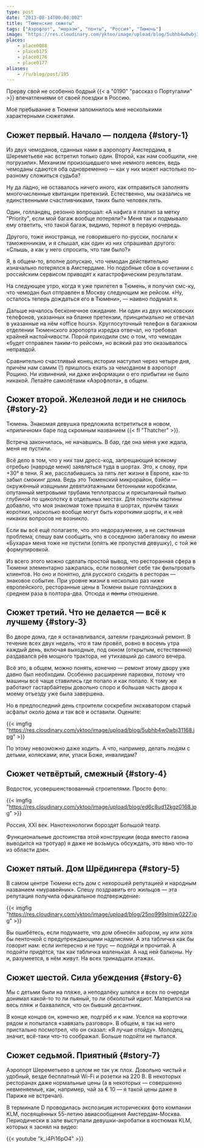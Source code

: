 ```yaml
---
type: post
date: "2013-08-14T00:00:00Z"
title: "Тюменские сюжеты"
tags: ["Аэрофлот", "маразм", "понты", "Россия", "Тюмень"]
image: "https://res.cloudinary.com/yktoo/image/upload/blog/5ubhb4w0wbj31168.jpg"
places:
    - place0088
    - place0175
    - place0176
    - place0177
aliases:
    - /ru/blog/post/195
---
```


Прерву свой не особенно бодрый {{< a "0190" "рассказ о Португалии" >}} впечатлениями от своей поездки в Россию.

Моё пребывание в Тюмени запомнилось мне несколькими характерными сюжетами.

<!--more-->

## Сюжет первый. Начало — полдела {#story-1}

Из двух чемоданов, сданных нами в аэропорту Амстердама, в Шереметьеве нас встретил только один. Второй, как нам сообщили, «не погрузили». Механизм произошедшего мне немного неясен, ведь чемоданы сдаются оба одновременно — как у них может настолько по-разному сложиться судьба?

Ну да ладно, не оставалось ничего иного, как отправиться заполнять многочисленные квитанции претензий. Естественно, мы оказались не единственными счастливчиками, таких было человек пять.

Один, голландец, резонно вопрошал: «А нафига я платил за метку "Priority", если мой багаж вообще потеряли?» Меня так и подмывало ему ответить, что такой багаж, видимо, теряют в первую очередь.

Другого, тоже иностранца, не говорившего по-русски, послали к таможенникам, и я слышал, как один из них спрашивал другого: «Слышь, а как у него спросить, что там было?»

Я, в общем-то, вполне допускаю, что чемодан действительно изначально потерялся в Амстердаме. Но подобные сбои в сочетании с российским сервисом приводят к катастрофическим результатам.

На следующее утро, когда я уже прилетел в Тюмень, я получил смс-ку, что чемодан был отправлен в Москву следующим же рейсом. «Ну, осталось теперь дождаться его в Тюмени», — наивно подумал я.

Дальше началось бесконечное ожидание. Ни один из двух московских телефонов, указанных на бланке претензии, принципиально не отвечал в указанные на нём «office hours». Круглосуточный телефон в багажном отделении Тюменского аэропорта изредка отвечал, но требовал крайней настойчивости. Порой приходили смс о том, что чемодан «будет отправлен таким-то рейсом», но всякий раз это оказывалось неправдой.

Сравнительно счастливый конец истории наступил через четыре дня, причём нам самим (!) пришлось ехать за чемоданом в аэропорт Рощино. Ни извинений, ни даже информации о его прибытии не было никакой. Летайте самолётами «Аэрофлота», в общем.

## Сюжет второй. Железной леди и не снилось {#story-2}

Тюмень. Знакомая девушка предложила встретиться в новом, «приличном» баре под скромным названием {{< fl "Thatcher" >}}.

Встреча закончилась, не начавшись. В бар, где она меня уже ждала, меня не пустили.

Всё дело в том, что у них там дресс-код, запрещающий всякому отребью (навроде меня) заявляться туда в шортах. Это, к слову, при +30° в тени. Я же, расслабившись за пять лет  жизни в Европе, как-то забыл смокинг дома. Ведь это Тюменский микрорайон, бэйби — окружённый изящными девятиэтажными бетонными коробками, опутанный метровыми трубами теплотрассы и присыпанный пылью глубиной по щиколотку в отдельных местах. Для полноты картины добавлю, что моя знакомая тоже пришла в шортах, причём таких коротких, насколько вообще могут быть короткими шорты, и к ней никаких вопросов не возникло.

Если вы всё ещё полагаете, что это недоразумение, а не системная проблема, спешу вам сообщить, что в соседнюю забегаловку по имени «Бухара» меня тоже не пустили (опять же пропустив девушку), с той же формулировкой.

Из всего этого можно сделать простой вывод, что ресторанная сфера в Тюмени элементарно зажралась, если позволяет себе так фильтровать клиентов. Но оно и понятно, для русского сходить в ресторан — знаковое событие. При уровне жизни в несколько раз ниже европейского, ресторанные цены в Тюмени выше голландских в среднем раза в полтора-два. Отсюда и ~~понты~~ отношение.

## Сюжет третий. Что не делается — всё к лучшему {#story-3}

Во дворе дома, где я останавливался, затеяли грандиозный ремонт. В течение всех двух недель, что я там провёл, ровно в восемь утра каждый день, включая выходные, под окном (открытым, естественно) раздавался рёв мощного трактора, не утихавший до самого вечера.

Всё это, в общем, можно понять, конечно — ремонт этому двору уже давно был необходим. Особенно расширение парковки, потому что машины всё чаще ставились где попало и как попало. К тому же работают гастарбайтеры довольно споро и бо́льшая часть двора к моему отъезду уже была завершена.

Но в предпоследний день строители соскребли экскаватором старый асфальт около дома и так всё и оставили. Оцените:

{{< imgfig "https://res.cloudinary.com/yktoo/image/upload/blog/5ubhb4w0wbj31168.jpg" >}}

По этому невозможно даже ходить. А что, например, делать людям с детьми, колясками, или, упаси Боже, инвалидам?

## Сюжет четвёртый, смежный {#story-4}

Водосток, усовершенствованный строителями. Просто фото:

{{< imgfig "https://res.cloudinary.com/yktoo/image/upload/blog/ed6c8ud12kgz0168.jpg" >}}

Россия, XXI век. Нанотехнологии бороздят Большой театр.

Функциональные достоинства этой конструкции (вода вместо газона выводится на тротуар) я даже не возьмусь обсуждать, это явно что-то из области дзен.

## Сюжет пятый. Дом Шрёдингера {#story-5}

В самом центре Тюмени есть дом с нехорошей репутацией и народным названием «муравейник». Спешу поздравить его жильцов — эта репутация получила официальное подтверждение:

{{< imgfig "https://res.cloudinary.com/yktoo/image/upload/blog/25no999slmjw0227.jpg" >}}

Вы ошибётесь, если подумаете, что дом обнесён забором, ну или хотя бы ленточкой с предупреждающими надписями. А эта табличка как бы говорит нам: если интересно и не трус — подойди и прочитай. А подойти придётся, так как табличка маленькая. А над ней балконы. Ну и, разумеется, в нём живут. На всех тринадцати этажах.

## Сюжет шестой. Сила убеждения {#story-6}

Мы с детьми были на пляже, а неподалёку шлялся и всех по очереди донимал какой-то то ли пьяный, то ли обколотый идиот. Матерился на весь пляж и бахвалился, что он бывший десантник.

В конце концов он, конечно же, подгрёб и к нам. Уселся на корточки рядом и попытался «завязать разговор». В общем, я так на него пристально посмотрел, что он сказал: «Я лучше отойду». Молодец, значит, всё-таки что-то соображал. Больше подойти не пытался.

## Сюжет седьмой. Приятный {#story-7}

Аэропорт Шереметьево в целом не так уж плох. Довольно чистый и удобный, везде бесплатный Wi-Fi и розетки на 220 В. В некоторых ресторанах даже нормальные цены (а в некоторых — совершенно невменяемые, как, например, чай за € 10 — я такой цены даже в Париже не встречал).

В терминале D проводилась экспозиция исторических фото компании KLM, посвящённых 55-летию авиасообщения Амстердам-Москва. Периодически в зале выступали девушки-акробатки в костюмах KLM, которых я заснял на видео:

{{< youtube "k_i4Pi16pO4" >}}
